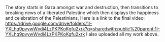 
The story starts in Gaza amongst war and destruction, then transitions to breaking news
of a liberated Palestine which then displays the happiness and celebration of the
Palestinians, Here is a link to the final video: 
https://drive.google.com/drive/folders/1I-YXLhq9pvywWvdi4LzPKPKoKgfu2xrk?q=sharedwith:public%20parent:1I-YXLhq9pvywWvdi4LzPKPKoKgfu2xrk
I also uploaded all my work above.
